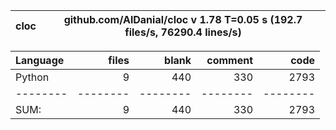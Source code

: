cloc|github.com/AlDanial/cloc v 1.78  T=0.05 s (192.7 files/s, 76290.4 lines/s)
--- | ---

Language|files|blank|comment|code
:-------|-------:|-------:|-------:|-------:
Python|9|440|330|2793
--------|--------|--------|--------|--------
SUM:|9|440|330|2793
